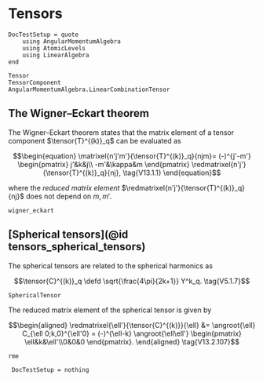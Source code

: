 # Tensors

```@meta
DocTestSetup = quote
    using AngularMomentumAlgebra
    using AtomicLevels
    using LinearAlgebra
end
```

```@docs
Tensor
TensorComponent
AngularMomentumAlgebra.LinearCombinationTensor
```

## The Wigner–Eckart theorem

The Wigner–Eckart theorem states that the matrix element of a tensor
component $\tensor{T}^{(k)}_q$ can be evaluated as

$$\begin{equation}
\matrixel{n'j'm'}{\tensor{T}^{(k)}_q}{njm}=
(-)^{j'-m'}
\begin{pmatrix}
j'&k&j\\
-m'&\kappa&m
\end{pmatrix}
\redmatrixel{n'j'}{\tensor{T}^{(k)}_q}{nj},
\tag{V13.1.1}
\end{equation}$$

where the _reduced matrix element_
$\redmatrixel{n'j'}{\tensor{T}^{(k)}_q}{nj}$ does not depend on
$m,m'$.

```@docs
wigner_eckart
```

## [Spherical tensors](@id tensors_spherical_tensors)

The spherical tensors are related to the spherical harmonics as

```math
\tensor{C}^{(k)}_q \defd
\sqrt{\frac{4\pi}{2k+1}}
Y^k_q.
\tag{V5.1.7}
```

```@docs
SphericalTensor
```

The reduced matrix element of the spherical tensor is given by

```math
\begin{aligned}
\redmatrixel{\ell'}{\tensor{C}^{(k)}}{\ell}
&=
\angroot{\ell}
C_{\ell 0;k,0}^{\ell'0} =
(-)^{\ell-k}
\angroot{\ell\ell'}
\begin{pmatrix}
\ell&k&\ell'\\0&0&0
\end{pmatrix}.
\end{aligned}
\tag{V13.2.107}
```

```@docs
rme
```

```@meta
 DocTestSetup = nothing
```

